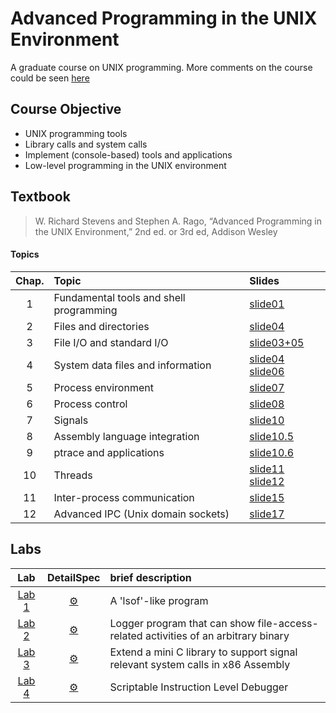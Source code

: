 # Advanced Programming in the UNIX Environment

A graduate course on UNIX programming. More comments on the course could be seen [here](https://github.com/hankshyu/NYCU-Course/blob/main/Courses/semester%206/高等UNIX程式設計.md)

## Course Objective
- UNIX programming tools
- Library calls and system calls
- Implement (console-based) tools and applications
- Low-level programming in the UNIX environment

## Textbook
> W. Richard Stevens and Stephen A. Rago, “Advanced Programming in the UNIX Environment,” 2nd ed. or 3rd ed, Addison Wesley
#### Topics

Chap. | Topic |Slides 
:--------:|:----- |:---
1 |Fundamental tools and shell programming| [slide01][sl01]
2 |Files and directories| [slide04][sl04] 
3 |File I/O and standard I/O|[slide03+05][sl03+05]
4 |System data files and information|[slide04][sl04] [slide06][sl06]
5 |Process environment|[slide07][sl07]
6 |Process control|[slide08][sl08]
7 |Signals|[slide10][sl10]
8 |Assembly language integration|[slide10.5][sl10.5]
9 |ptrace and applications|[slide10.6][sl10.6]
10 |Threads|[slide11][sl11] [slide12][sl12]
11 |Inter-process communication|[slide15][sl15]
12 |Advanced IPC (Unix domain sockets)|[slide17][sl17]

[sl01]:https://github.com/hankshyu/Advanced-Programming-in-the-UNIX-Environment/blob/main/Slides/01-ov%2Btools.pdf
[sl04]:https://github.com/hankshyu/Advanced-Programming-in-the-UNIX-Environment/blob/main/Slides/04-file%2Bdir.pdf
[sl03+05]:https://github.com/hankshyu/Advanced-Programming-in-the-UNIX-Environment/blob/main/Slides/03%2B05-file%2Bstdio.pdf

[sl04]:https://github.com/hankshyu/Advanced-Programming-in-the-UNIX-Environment/blob/main/Slides/04-file%2Bdir.pdf
[sl06]:https://github.com/hankshyu/Advanced-Programming-in-the-UNIX-Environment/blob/main/Slides/06-sysinfo.pdf

[sl07]:https://github.com/hankshyu/Advanced-Programming-in-the-UNIX-Environment/blob/main/Slides/07-procenv.pdf
[sl08]:https://github.com/hankshyu/Advanced-Programming-in-the-UNIX-Environment/blob/main/Slides/08-procctrl.pdf
[sl10]:https://github.com/hankshyu/Advanced-Programming-in-the-UNIX-Environment/blob/main/Slides/10-signals.pdf

[sl10.5]:https://github.com/hankshyu/Advanced-Programming-in-the-UNIX-Environment/blob/main/Slides/10.5-assembly.pdf
[sl10.6]:https://github.com/hankshyu/Advanced-Programming-in-the-UNIX-Environment/blob/main/Slides/10.6-ptrace.pdf

[sl11]:https://github.com/hankshyu/Advanced-Programming-in-the-UNIX-Environment/blob/main/Slides/11-threads.pdf

[sl12]:https://github.com/hankshyu/Advanced-Programming-in-the-UNIX-Environment/blob/main/Slides/12-threadctrl.pdf

[sl15]:https://github.com/hankshyu/Advanced-Programming-in-the-UNIX-Environment/blob/main/Slides/15-classipc.pdf

[sl17]:https://github.com/hankshyu/Advanced-Programming-in-the-UNIX-Environment/blob/main/Slides/17-advipc.pdf



## Labs 
Lab| DetailSpec |brief description
:---:|:-----:|:-----
[Lab 1][l1]|[⚙️][s1]|A 'lsof'-like program
[Lab 2][l2]|[⚙️][s2]|Logger program that can show file-access-related activities of an arbitrary binary
[Lab 3][l3]|[⚙️][s3]|Extend a mini C library to support signal relevant system calls in x86 Assembly
[Lab 4][l4]|[⚙️][s4]|Scriptable Instruction Level Debugger


  
[s1]:https://github.com/hankshyu/Advanced-Programming-in-the-UNIX-Environment/blob/main/HW1/unix_hw1.pdf
[s2]:https://github.com/hankshyu/Advanced-Programming-in-the-UNIX-Environment/blob/main/HW2/unix_hw2.pdf
[s3]:https://github.com/hankshyu/Advanced-Programming-in-the-UNIX-Environment/blob/main/HW3/unix_hw3.pdf
[s4]:https://github.com/hankshyu/Advanced-Programming-in-the-UNIX-Environment/blob/main/HW4/unix_hw4.pdf


[l1]:https://github.com/hankshyu/Advanced-Programming-in-the-UNIX-Environment/tree/main/HW1
[l2]:https://github.com/hankshyu/Advanced-Programming-in-the-UNIX-Environment/tree/main/HW2
[l3]:https://github.com/hankshyu/Advanced-Programming-in-the-UNIX-Environment/tree/main/HW3
[l4]:https://github.com/hankshyu/Advanced-Programming-in-the-UNIX-Environment/tree/main/HW4
